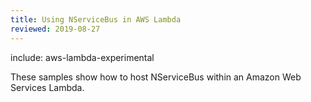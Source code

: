 ```yaml
---
title: Using NServiceBus in AWS Lambda
reviewed: 2019-08-27
---
```


include: aws-lambda-experimental

These samples show how to host NServiceBus within an Amazon Web Services Lambda.

